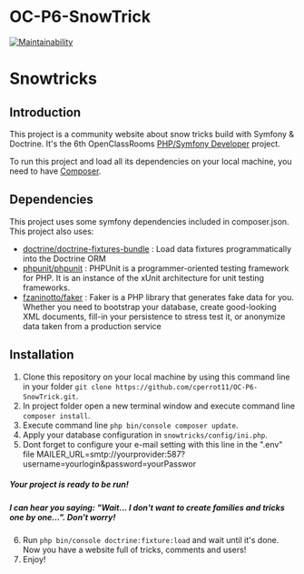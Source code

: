 # OC-P6-SnowTrick
[![Maintainability](https://api.codeclimate.com/v1/badges/ca3a4b5dce0ceac5abf8/maintainability)](https://codeclimate.com/github/cperrot11/OC-P6-SnowTrick/maintainability)

# Snowtricks

## Introduction
This project is a community website about snow tricks build with Symfony & Doctrine.
It's the 6th OpenClassRooms [PHP/Symfony Developer](https://openclassrooms.com/fr/paths/59-developpeur-dapplication-php-symfony) project. 

To run this project and load all its dependencies on your local machine, you need to have [Composer](https://getcomposer.org/).


## Dependencies
This project uses some symfony dependencies included in composer.json.
This project also uses:
- [doctrine/doctrine-fixtures-bundle](https://github.com/doctrine/DoctrineFixturesBundle) :  Load data fixtures programmatically into the Doctrine ORM
- [phpunit/phpunit](https://github.com/sebastianbergmann/phpunit) : PHPUnit is a programmer-oriented testing framework for PHP. It is an instance of the xUnit architecture for unit testing frameworks.
- [fzaninotto/faker](https://github.com/fzaninotto/Faker) : Faker is a PHP library that generates fake data for you. Whether you need to bootstrap your database, create good-looking XML documents, fill-in your persistence to stress test it, or anonymize data taken from a production service




## Installation
1. Clone this repository on your local machine by using this command line in your folder `git clone https://github.com/cperrot11/OC-P6-SnowTrick.git`.
2. In project folder open a new terminal window and execute command line `composer install`.
3. Execute command line `php bin/console composer update`.
4. Apply your database configuration in  `snowtricks/config/ini.php`.
5. Dont forget to configure your e-mail setting with this line in the ".env" file
MAILER_URL=smtp://yourprovider:587?username=yourlogin&password=yourPasswor

##### Your project is ready to be run!
##### I can hear you saying: "Wait... I don't want to create families and tricks one by one...". Don't worry!

6. Run `php bin/console doctrine:fixture:load` and wait until it's done. Now you have a website full of tricks, comments and users!
7. Enjoy!

